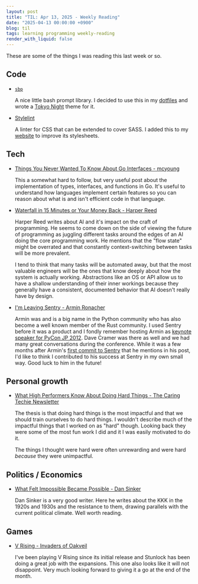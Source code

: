 ```yaml
---
layout: post
title: "TIL: Apr 13, 2025 - Weekly Reading"
date: "2025-04-13 00:00:00 +0900"
blog: til
tags: learning programming weekly-reading
render_with_liquid: false
---
```


These are some of the things I was reading this last week or so.

## Code

- [`sbp`](https://github.com/brujoand/sbp)

    A nice little bash prompt library. I decided to use this in my
    [dotfiles](https://github.com/ianlewis/dotfiles) and wrote a [Tokyo
    Night](https://github.com/folke/tokyonight.nvim) theme for it.

- [Stylelint](https://stylelint.io/)

    A linter for CSS that can be extended to cover SASS. I added this to my
    [website](https://github.com/ianlewis/www.ianlewis.org) to improve its
    stylesheets.

## Tech

- [Things You Never Wanted To Know About Go Interfaces - mcyoung](https://mcyoung.xyz/2024/12/12/go-abi/)

    This a somewhat hard to follow, but very useful post about the
    implementation of types, interfaces, and functions in Go. It's useful to
    understand how languages implement certain features so you can reason about
    what is and isn't efficient code in that language.

- [Waterfall in 15 Minutes or Your Money Back - Harper
  Reed](https://harper.blog/2025/04/10/waterfall-in-15-minutes-or-your-money-back/)

    Harper Reed writes about AI and it's impact on the craft of programming. He
    seems to come down on the side of viewing the future of programming as
    juggling different tasks around the edges of an AI doing the core programming
    work. He mentions that the "flow state" might be overrated and that
    constantly context-switching between tasks will be more prevalent.

    I tend to think that many tasks will be automated away, but that the most
    valuable engineers will be the ones that know deeply about how the system is
    actually working. Abstractions like an OS or API allow us to have a shallow
    understanding of their inner workings because they generally have a
    consistent, documented behavior that AI doesn't really have by design.

- [I'm Leaving Sentry - Armin
  Ronacher](https://lucumr.pocoo.org/2025/3/31/leaving/)

    Armin was and is a big name in the Python community who has also become a well
    known member of the Rust community. I used Sentry before it was a product and
    I fondly remember hosting Armin as [keynote speaker for PyCon JP
    2012](https://www.youtube.com/watch?v=EDlFk1hc8kc&list=PLMkWB0UjwFGnG0fLNi1kyNqFI19s3kCeH).
    Dave Cramer was there as well and we had many great conversations during the
    conference. While it was a few months after Armin's [first commit to
    Sentry](https://github.com/getsentry/sentry/commit/7b82413ce9a011ffca14aa8e98721211aabad77e)
    that he mentions in his post, I'd like to think I contributed to his success
    at Sentry in my own small way. Good luck to him in the future!

## Personal growth

- [What High Performers Know About Doing Hard
  Things - The Caring Techie Newsletter](https://www.thecaringtechie.com/p/what-high-performers-know-about-doing)

    The thesis is that doing hard things is the most impactful and that we should
    train ourselves to do hard things. I wouldn't describe much of the impactful
    things that I worked on as "hard" though. Looking back they were some of the
    most fun work I did and it I was easily motivated to do it.

    The things I thought were hard were often unrewarding and were hard _because_
    they were unimpactful.

## Politics / Economics

- [What Felt Impossible Became Possible - Dan Sinker](https://dansinker.com/posts/2025-02-23-dale/)

    Dan Sinker is a very good writer. Here he writes about the KKK in the 1920s
    and 1930s and the resistance to them, drawing parallels with the current
    political climate. Well worth reading.

## Games

- [V Rising - Invaders of Oakveil](https://www.youtube.com/watch?v=WcJEuU6TJcQ)

    I've been playing V Rising since its initial release and Stunlock has been
    doing a great job with the expansions. This one also looks like it will not
    disappoint. Very much looking forward to giving it a go at the end of the
    month.
